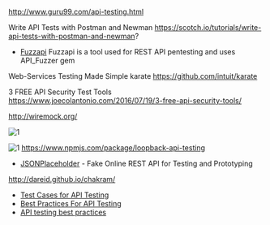 
http://www.guru99.com/api-testing.html

Write API Tests with Postman and Newman
https://scotch.io/tutorials/write-api-tests-with-postman-and-newman?

* [Fuzzapi](https://github.com/lalithr95/fuzzapi) Fuzzapi is a tool used for REST API pentesting and uses API_Fuzzer gem 

Web-Services Testing Made Simple
karate https://github.com/intuit/karate


3 FREE API Security Test Tools
https://www.joecolantonio.com/2016/07/19/3-free-api-security-tools/

http://wiremock.org/

![1](https://www.soapui.org/soapui/media/images/dojo/Testing_Dojo_Illustrations_02_2new.png)

![1](https://www.soapui.org/soapui/media/images/dojo/Testing_Dojo_Illustrations_02_1new.png)
https://www.npmjs.com/package/loopback-api-testing

* [JSONPlaceholder](https://jsonplaceholder.typicode.com/) - Fake Online REST API for Testing and Prototyping

http://dareid.github.io/chakram/

* [Test Cases for API Testing](http://www.software-testing-solutions.com/test-cases-for-api-testing)
* [Best Practices For API Testing](http://www.mydbsync.com/blogs/best-practices-for-api-testing/)
* [API testing best practices](http://www.ontestautomation.com/api-testing-best-practices/)
